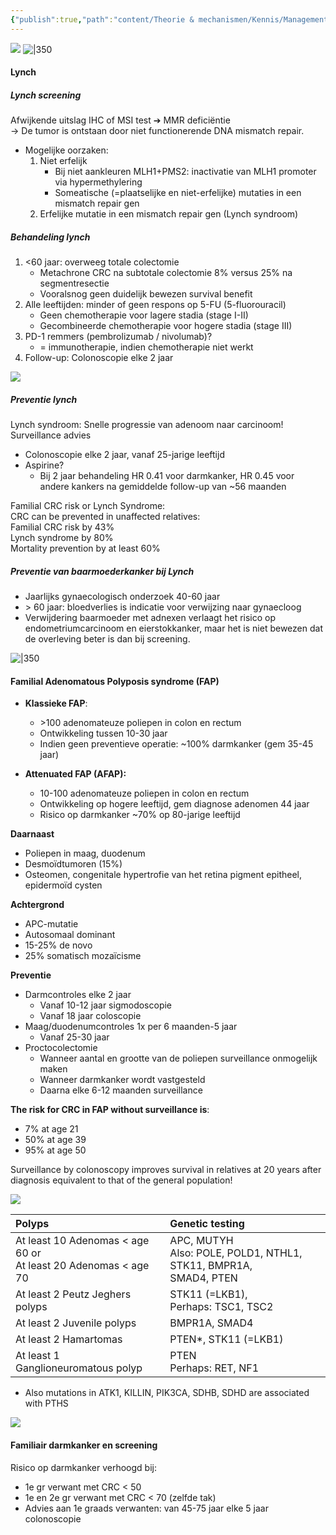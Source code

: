 ```yaml
---
{"publish":true,"path":"content/Theorie & mechanismen/Kennis/Management en therapeutische mogelijkheden bij erfelijke darmkanker.md","permalink":"/content/theorie-and-mechanismen/kennis/management-en-therapeutische-mogelijkheden-bij-erfelijke-darmkanker/"}
---
```



![](https://i.imgur.com/f3P5z9V.png)
![|350](https://i.imgur.com/FwVi996.png)
#### Lynch
##### Lynch screening  
Afwijkende uitslag IHC of MSI test ➔ MMR deficiëntie  
→ De tumor is ontstaan door niet functionerende DNA mismatch repair.  
- Mogelijke oorzaken:  
	1.  Niet erfelijk  
		- Bij niet aankleuren MLH1+PMS2: inactivatie van MLH1 promoter via hypermethylering  
		- Someatische (=plaatselijke en niet-erfelijke) mutaties in een mismatch repair gen  
	2.  Erfelijke mutatie in een mismatch repair gen (Lynch syndroom)

##### Behandeling lynch
1. <60 jaar: overweeg totale colectomie 
	- Metachrone CRC na subtotale colectomie 8% versus 25% na segmentresectie  
	- Vooralsnog geen duidelijk bewezen survival benefit 
2. Alle leeftijden: minder of geen respons op 5-FU (5-fluorouracil)  
	- Geen chemotherapie voor lagere stadia (stage I-II)  
	- Gecombineerde chemotherapie voor hogere stadia (stage III)
3. PD-1 remmers (pembrolizumab / nivolumab)?  
	- = immunotherapie, indien chemotherapie niet werkt
4. Follow-up: Colonoscopie elke 2 jaar


![](https://i.imgur.com/Gc6Diql.png)
##### Preventie lynch
Lynch syndroom: Snelle progressie van adenoom naar carcinoom!  
Surveillance advies  
- Colonoscopie elke 2 jaar, vanaf 25-jarige leeftijd  
- Aspirine?  
	- Bij 2 jaar behandeling HR 0.41 voor darmkanker, HR 0.45 voor andere kankers na gemiddelde follow-up van ~56 maanden

Familial CRC risk or Lynch Syndrome:  
CRC can be prevented in unaffected relatives:  
Familial CRC risk by 43%  
Lynch syndrome by 80%  
Mortality prevention by at least 60%

##### Preventie van baarmoederkanker bij Lynch  
- Jaarlijks gynaecologisch onderzoek 40-60 jaar  
- \> 60 jaar: bloedverlies is indicatie voor verwijzing naar gynaecloog  
- Verwijdering baarmoeder met adnexen verlaagt het risico op endometriumcarcinoom en eierstokkanker, maar het is niet bewezen dat de overleving beter is dan bij screening.

![|350](https://i.imgur.com/IetDp30.png)

#### Familial Adenomatous Polyposis syndrome (FAP)
- **Klassieke FAP**:  
	- \>100 adenomateuze poliepen in colon en rectum  
	- Ontwikkeling tussen 10-30 jaar  
	- Indien geen preventieve operatie: ~100% darmkanker (gem 35-45 jaar)  

- **Attenuated FAP (AFAP):**  
	- 10-100 adenomateuze poliepen in colon en rectum  
	- Ontwikkeling op hogere leeftijd, gem diagnose adenomen 44 jaar  
	- Risico op darmkanker ~70% op 80-jarige leeftijd

**Daarnaast**
- Poliepen in maag, duodenum  
- Desmoïdtumoren (15%)  
- Osteomen, congenitale hypertrofie van het retina pigment epitheel, epidermoïd cysten

**Achtergrond**  
- APC-mutatie  
- Autosomaal dominant  
- 15-25% de novo  
- 25% somatisch mozaïcisme

**Preventie**
 - Darmcontroles elke 2 jaar
	 - Vanaf 10-12 jaar sigmodoscopie
	 - Vanaf 18 jaar coloscopie
 - Maag/duodenumcontroles 1x per 6 maanden-5 jaar
	 - Vanaf 25-30 jaar
 - Proctocolectomie
	 - Wanneer aantal en grootte van de poliepen surveillance onmogelijk maken
	 - Wanneer darmkanker wordt vastgesteld
	 - Daarna elke 6-12 maanden surveillance

**The risk for CRC in FAP without surveillance is**:  
- 7% at age 21  
- 50% at age 39  
- 95% at age 50  

Surveillance by colonoscopy improves survival in relatives at 20 years after diagnosis equivalent to that of the general population!

![](https://i.imgur.com/Ml5LVH3.png)


| Polyps     |    Genetic testing     |
|:-----|:-----|
| At least 10 Adenomas < age 60 or  </br> At least 20 Adenomas < age 70       |  APC, MUTYH </br> Also: POLE, POLD1, NTHL1, STK11, BMPR1A,  </br> SMAD4, PTEN    |
| At least 2 Peutz Jeghers polyps        |  STK11 (=LKB1), </br> Perhaps: TSC1, TSC2     |
| At least 2 Juvenile polyps     |   BMPR1A, SMAD4      |
| At least 2 Hamartomas     |  PTEN*, STK11 (=LKB1)      |
|  At least 1 Ganglioneuromatous polyp    |  PTEN  </br> Perhaps: RET, NF1     |

* Also mutations in ATK1, KILLIN, PIK3CA, SDHB, SDHD are associated with PTHS

  
![](https://i.imgur.com/IrZzIYB.png)



 
#### Familiair darmkanker en screening
Risico op darmkanker verhoogd bij:  
- 1e gr verwant met CRC < 50  
- 1e en 2e gr verwant met CRC < 70 (zelfde tak)  
- Advies aan 1e graads verwanten: van 45-75 jaar elke 5 jaar colonoscopie